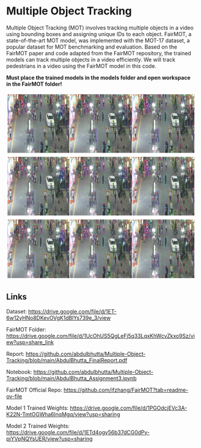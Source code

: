 # Multiple Object Tracking
 
Multiple Object Tracking (MOT) involves tracking multiple objects in a video using bounding boxes and assigning unique IDs to each object. FairMOT, a state-of-the-art MOT model, was implemented with the MOT-17 dataset, a popular dataset for MOT benchmarking and evaluation. Based on the FairMOT paper and code adapted from the FairMOT repository, the trained models can track multiple objects in a video efficiently. We will track pedestrians in a video using the FairMOT model in this code. 

**Must place the trained models in the models folder and open workspace in the FairMOT folder!**

<img src="https://github.com/abdulbhutta/Multiple-Object-Tracking/blob/main/Images/Tracked.png" alt="Description" width="800" height="500"/>

## Links

Dataset: https://drive.google.com/file/d/1ET-6w12yHNo8DKevOVgK1dBlYs739e_3/view

FairMOT Folder: https://drive.google.com/file/d/1UcOhUS5QgLeFj5q33LqxKhWcvZkxo9Sz/view?usp=share_link

Report: https://github.com/abdulbhutta/Multiple-Object-Tracking/blob/main/AbdulBhutta_FinalReport.pdf

Notebook: https://github.com/abdulbhutta/Multiple-Object-Tracking/blob/main/AbdulBhutta_Assignment3.ipynb

FairMOT Official Repo: https://github.com/ifzhang/FairMOT?tab=readme-ov-file

Model 1 Trained Weights: https://drive.google.com/file/d/1PGOdcjEVc3A-K22N-TmtOGWha6InqMgq/view?usp=sharing

Model 2 Trained Weights: https://drive.google.com/file/d/1ETd4ogy56b37dCG0dPy-pjYVpNQYsUER/view?usp=sharing
